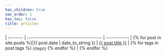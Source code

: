 ```yaml
---
has_children: true
nav_order: 1
has_toc: false
title: articles
---
```


<div class="datatable-begin"></div>

| :------- | :------------------------------------- | -----------: |
{% for post in site.posts %}|{{ post.date | date_to_string }} | <a href="{{ site.baseurl }}{{ post.url }}">{{ post.title }}</a> | {% for tags in post.tags %} <small class="fs-1 d-inline btn">{{tags}}</small> {% endfor %} |
{% endfor %}

<div class="datatable-end"></div>

